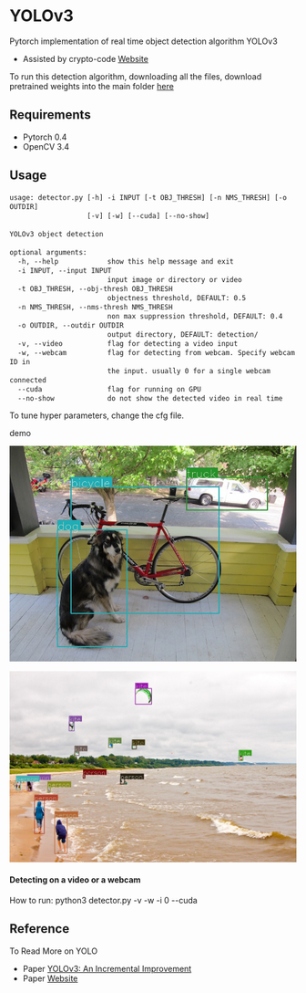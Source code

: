 # YOLOv3
Pytorch implementation of real time object detection algorithm YOLOv3
- Assisted by crypto-code [Website](https://github.com/crypto-code/YOLO/tree/master)

To run this detection algorithm, downloading all the files, download pretrained weights into the main folder
[here](https://pjreddie.com/media/files/yolov3.weights)

## Requirements

- Pytorch 0.4
- OpenCV 3.4

## Usage
 
```
usage: detector.py [-h] -i INPUT [-t OBJ_THRESH] [-n NMS_THRESH] [-o OUTDIR]
                   [-v] [-w] [--cuda] [--no-show]

YOLOv3 object detection

optional arguments:
  -h, --help            show this help message and exit
  -i INPUT, --input INPUT
                        input image or directory or video
  -t OBJ_THRESH, --obj-thresh OBJ_THRESH
                        objectness threshold, DEFAULT: 0.5
  -n NMS_THRESH, --nms-thresh NMS_THRESH
                        non max suppression threshold, DEFAULT: 0.4
  -o OUTDIR, --outdir OUTDIR
                        output directory, DEFAULT: detection/
  -v, --video           flag for detecting a video input
  -w, --webcam          flag for detecting from webcam. Specify webcam ID in
                        the input. usually 0 for a single webcam connected
  --cuda                flag for running on GPU
  --no-show             do not show the detected video in real time
```

To tune hyper parameters, change the cfg file.


demo

![demo](demo/det_dog.jpg)

![demo](demo/det_kite.jpg)

#### Detecting on a video or a webcam

How to run:
python3 detector.py -v -w -i 0 --cuda


## Reference
To Read More on YOLO
- Paper [YOLOv3: An Incremental Improvement](https://pjreddie.com/media/files/papers/YOLOv3.pdf)
- Paper [Website](https://pjreddie.com/darknet/yolo/)

